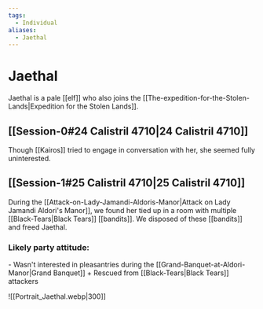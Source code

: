 ```yaml
---
tags:
  - Individual
aliases:
  - Jaethal
---
```

# Jaethal
Jaethal is a pale [[elf]] who also joins the [[The-expedition-for-the-Stolen-Lands|Expedition for the Stolen Lands]].
## [[Session-0#24 Calistril 4710|24 Calistril 4710]]
Though [[Kairos]] tried to engage in conversation with her, she seemed fully uninterested. 

## [[Session-1#25 Calistril 4710|25 Calistril 4710]]
During the [[Attack-on-Lady-Jamandi-Aldoris-Manor|Attack on Lady Jamandi Aldori's Manor]], we found her tied up in a room with multiple [[Black-Tears|Black Tears]] [[bandits]]. We disposed of these [[bandits]] and freed Jaethal. 

### Likely party attitude:
\- Wasn't interested in pleasantries during the [[Grand-Banquet-at-Aldori-Manor|Grand Banquet]]
\+ Rescued from [[Black-Tears|Black Tears]] attackers

![[Portrait_Jaethal.webp|300]]